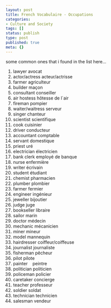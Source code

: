 ```yaml
---
layout: post
title: French Vocabulaire - Occupations
categories:
- Culture and Society
tags: []
status: publish
type: post
published: true
meta: {}
---
```

some common ones that i found in the list here...

1. lawyer avocat
2. actor/actress acteur/actrisse
3. farmer agriculteur
4. builder maçon
5. consultant conseiller
6. air hostess hôtesse de l´air
7. fireman pompier
8. waiter/waitress serveur
9. singer chanteur
10. scientist scientifique
11. cook cuisinier
12. driver conducteur
13. accountant comptable
14. servant domestique
15. priest uré
16. electrician électricien
17. bank clerk employé de banque
18. nurse enfermière
19. writer écrivain
20. student étudiant
21. chemist pharmacien
22. plumber plombier
23. farmer fermier
24. engineer ingénieur
25. jeweller bijoutier
26. judge juge
27. bookseller libraire
28. sailor marin
29. doctor médecin
30. mechanic mécanicien
31. miner mineur
32. model mannequin
33. hairdresser coiffeur/coiffeuse
34. journalist journaliste
35. fisherman pêcheur
36. pilot pilote
37. painter    peintre
38. politician politicien
39. policeman policier
40. caretaker concierge
41. teacher professeur
42. soldier soldat
43. technician technicien
44. salesman vendeur
